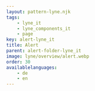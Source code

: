 ```yaml
---
layout: pattern-lyne.njk
tags: 
    - lyne_it
    - lyne_components_it
    - page
key: alert-lyne_it
title: Alert
parent: alert-folder-lyne_it
image: lyne/overview/alert.webp
order: 30
availablelanguages: 
    - de
    - en
---
```

